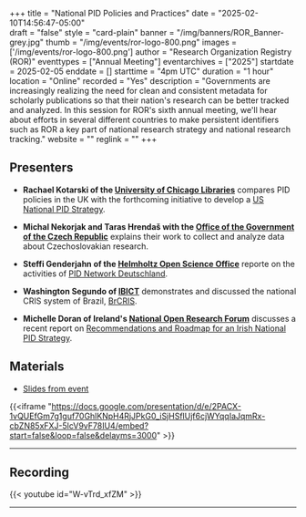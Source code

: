 +++
title = "National PID Policies and Practices" 
date = "2025-02-10T14:56:47-05:00"  
draft = "false" 
style = "card-plain" 
banner = "/img/banners/ROR_Banner-grey.jpg" 
thumb = "/img/events/ror-logo-800.png" 
images = ['/img/events/ror-logo-800.png']
author = "Research Organization Registry (ROR)" 
eventtypes = ["Annual Meeting"]
eventarchives = ["2025"]
startdate = 2025-02-05
enddate = []
starttime = "4pm UTC"
duration = "1 hour"
location = "Online"
recorded = "Yes"
description = "Governments are increasingly realizing the need for clean and consistent metadata for scholarly publications so that their nation's research can be better tracked and analyzed. In this session for ROR's sixth annual meeting, we'll hear about efforts in several different countries to make persistent identifiers such as ROR a key part of national research strategy and national research tracking."
website = ""
reglink = ""
+++


## Presenters

- **Rachael Kotarski of the [University of Chicago Libraries](https://www.lib.uchicago.edu/)** compares PID policies in the UK with the forthcoming initiative to develop a [US National PID Strategy](https://niso.org/press-releases/niso-approves-working-group-develop-us-national-pid-strategy).

- **Michal Nekorjak and Taras Hrendaš with the [Office of the Government of the Czech Republic](https://vlada.gov.cz/en/urad-vlady/)** explains their work to collect and analyze data about Czechoslovakian research. 

- **Steffi Genderjahn of the [Helmholtz Open Science Office](https://os.helmholtz.de/)** reporte on the activities of [PID Network Deutschland](https://www.pid-network.de/en/). 

- **Washington Segundo of [IBICT](https://www.gov.br/ibict/pt-br)** demonstrates and discussed the national CRIS system of Brazil, [BrCRIS](https://brcris.ibict.br/).

- **Michelle Doran of Ireland's [National Open Research Forum](https://dri.ie/norf/)** discusses a recent report on [Recommendations and Roadmap for an Irish National PID Strategy](https://doi.org/10.7486/DRI.sn00qt29n).


## Materials 

- [Slides from event](https://docs.google.com/presentation/d/e/2PACX-1vQUEfGm7g1guf70GhlKNpH4RjJPkG0_iSjHSflUjf6cjWYqqIaJqmRx-cbZN85xFXJ-5lcV9vF78IU4/pub?start=false&loop=false&delayms=3000)

{{<iframe "https://docs.google.com/presentation/d/e/2PACX-1vQUEfGm7g1guf70GhlKNpH4RjJPkG0_iSjHSflUjf6cjWYqqIaJqmRx-cbZN85xFXJ-5lcV9vF78IU4/embed?start=false&loop=false&delayms=3000" >}}

---

## Recording 

{{< youtube id="W-vTrd_xfZM" >}}

--- 


